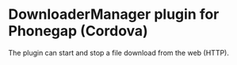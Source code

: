 # DownloaderManager plugin for Phonegap (Cordova) #

The plugin can start and stop a file download from the web (HTTP).